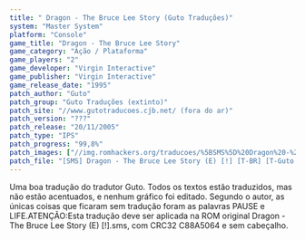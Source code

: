 ```yaml
---
title: " Dragon - The Bruce Lee Story (Guto Traduções)"
system: "Master System"
platform: "Console"
game_title: "Dragon - The Bruce Lee Story"
game_category: "Ação / Plataforma"
game_players: "2"
game_developer: "Virgin Interactive"
game_publisher: "Virgin Interactive"
game_release_date: "1995"
patch_author: "Guto"
patch_group: "Guto Traduções (extinto)"
patch_site: "//www.gutotraducoes.cjb.net/ (fora do ar)"
patch_version: "???"
patch_release: "20/11/2005"
patch_type: "IPS"
patch_progress: "99,8%"
patch_images: ["//img.romhackers.org/traducoes/%5BSMS%5D%20Dragon%20-%20The%20Bruce%20Lee%20Story%20-%20Guto%20Tradu%C3%A7%C3%B5es%20-%201.png","//img.romhackers.org/traducoes/%5BSMS%5D%20Dragon%20-%20The%20Bruce%20Lee%20Story%20-%20Guto%20Tradu%C3%A7%C3%B5es%20-%202.png","//img.romhackers.org/traducoes/%5BSMS%5D%20Dragon%20-%20The%20Bruce%20Lee%20Story%20-%20Guto%20Tradu%C3%A7%C3%B5es%20-%203.png"]
patch_file: "[SMS] Dragon - The Bruce Lee Story (E) [!] [T-BR] [T-Guto G-Guto Traduções] [P-99% A-2005].zip"
---
```

Uma boa tradução do tradutor Guto. Todos os textos estão traduzidos, mas não estão acentuados, e nenhum gráfico foi editado. Segundo o autor, as únicas coisas que ficaram sem tradução foram as palavras PAUSE e LIFE.ATENÇÃO:Esta tradução deve ser aplicada na ROM original Dragon - The Bruce Lee Story (E) [!].sms, com CRC32 C88A5064 e sem cabeçalho.